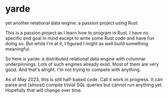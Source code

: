 # yarde
yet another relational data engine: a passion project using Rust

This is a passion project as I learn how to program in Rust. I
have no specific end goal in mind except to write some Rust code
and have fun doing so. But while I'm at it, I figured I might as
well build something meaningful.

So here is yarde: a distributed relational data engine with
columnar underpinnings. Lots of such engines already exist. Most
of them are very good. And that's alright. I'm not trying to
compete with anything.

As of May 2023, this is still half-baked code. Call it work in
progress. It can parse and (almost) compile trivial SQL queries
but cannot run anything yet. Hopefully that will change over
time.

